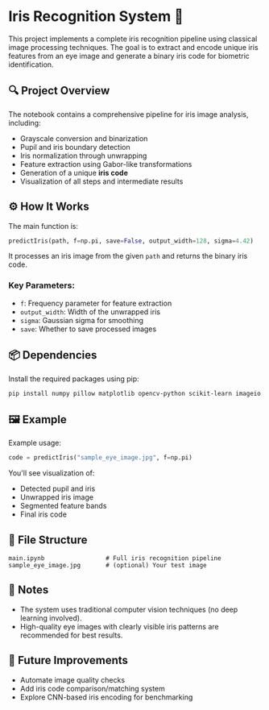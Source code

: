 # Iris Recognition System 🧿

This project implements a complete iris recognition pipeline using classical image processing techniques. The goal is to extract and encode unique iris features from an eye image and generate a binary iris code for biometric identification.

## 🔍 Project Overview

The notebook contains a comprehensive pipeline for iris image analysis, including:

- Grayscale conversion and binarization  
- Pupil and iris boundary detection  
- Iris normalization through unwrapping  
- Feature extraction using Gabor-like transformations  
- Generation of a unique **iris code**  
- Visualization of all steps and intermediate results  

## ⚙️ How It Works

The main function is:

```python
predictIris(path, f=np.pi, save=False, output_width=128, sigma=4.42)
```

It processes an iris image from the given `path` and returns the binary iris code.

### Key Parameters:

- `f`: Frequency parameter for feature extraction  
- `output_width`: Width of the unwrapped iris  
- `sigma`: Gaussian sigma for smoothing  
- `save`: Whether to save processed images  

## 📦 Dependencies

Install the required packages using pip:

```bash
pip install numpy pillow matplotlib opencv-python scikit-learn imageio
```

## 🖼 Example

Example usage:

```python
code = predictIris("sample_eye_image.jpg", f=np.pi)
```

You'll see visualization of:

- Detected pupil and iris  
- Unwrapped iris image  
- Segmented feature bands  
- Final iris code  

## 📁 File Structure

```
main.ipynb                 # Full iris recognition pipeline
sample_eye_image.jpg       # (optional) Your test image
```

## 📌 Notes

- The system uses traditional computer vision techniques (no deep learning involved).  
- High-quality eye images with clearly visible iris patterns are recommended for best results.

## 🧪 Future Improvements

- Automate image quality checks  
- Add iris code comparison/matching system  
- Explore CNN-based iris encoding for benchmarking  
